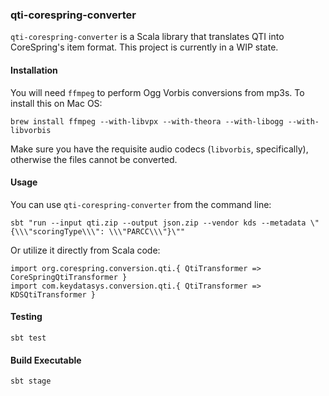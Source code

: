 ### qti-corespring-converter

`qti-corespring-converter` is a Scala library that translates QTI into CoreSpring's item format. This project is 
currently in a WIP state.

#### Installation

You will need `ffmpeg` to perform Ogg Vorbis conversions from mp3s. To install this on Mac OS:

    brew install ffmpeg --with-libvpx --with-theora --with-libogg --with-libvorbis

Make sure you have the requisite audio codecs (`libvorbis`, specifically), otherwise the files cannot be converted.

#### Usage

You can use `qti-corespring-converter` from the command line:

    sbt "run --input qti.zip --output json.zip --vendor kds --metadata \"{\\\"scoringType\\\": \\\"PARCC\\\"}\""
    

Or utilize it directly from Scala code:

    import org.corespring.conversion.qti.{ QtiTransformer => CoreSpringQtiTransformer }
    import com.keydatasys.conversion.qti.{ QtiTransformer => KDSQtiTransformer }

    
#### Testing

    sbt test

#### Build Executable 

```sbt stage```
